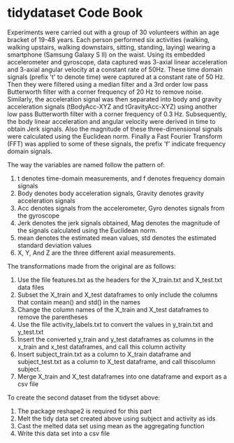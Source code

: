 tidydataset Code Book
=====================

Experiments were carried out with a group of 30 volunteers within an age bracket of 19-48 years. Each person performed six activities (walking, walking upstairs, walking downstairs, sitting, standing, laying) wearing a smartphone (Samsung Galaxy S II) on the waist. Using its embedded accelerometer and gyroscope, data captured was 3-axial linear acceleration and 3-axial angular velocity at a constant rate of 50Hz. These time domain signals (prefix 't' to denote time) were captured at a constant rate of 50 Hz. Then they were filtered using a median filter and a 3rd order low pass Butterworth filter with a corner frequency of 20 Hz to remove noise. Similarly, the acceleration signal was then separated into body and gravity acceleration signals (tBodyAcc-XYZ and tGravityAcc-XYZ) using another low pass Butterworth filter with a corner frequency of 0.3 Hz. Subsequently, the body linear acceleration and angular velocity were derived in time to obtain Jerk signals. Also the magnitude of these three-dimensional signals were calculated using the Euclidean norm. Finally a Fast Fourier Transform (FFT) was applied to some of these signals, the prefix 'f' indicate frequency domain signals.

The way the variables are named follow the pattern of:
1. t denotes time-domain measurements, and f denotes frequency domain signals
2. Body denotes body acceleration signals, Gravity denotes gravity acceleration signals
3. Acc denotes signals from the accelerometer, Gyro denotes signals from the gyroscope
4. Jerk denotes the jerk signals obtained, Mag denotes the magnitude of the signals calculated using the Euclidean norm.
5. mean denotes the estimated mean values, std denotes the estimated standard deviation values
6. X, Y, And Z are the three different axial measurements.

The transformations made from the original are as follows:
1. Use the file features.txt as the headers for the X_train.txt and X_test.txt data files
2. Subset the X_train and X_test dataframes to only include the columns that contain mean() and std() in the names
3. Change the column names of the X_train and X_test dataframes to remove the parentheses
4. Use the file activity_labels.txt to convert the values in y_train.txt and y_test.txt
5. Insert the converted y_train and y_test dataframes as columns in the x_train and x_test dataframes, and call this column activity
6. Insert subject_train.txt as a column to X_train dataframe and subject_test.txt as a column to X_test dataframe, and call thiscolumn subject.
7. Merge X_train and X_test dataframes into one dataframe and export as a csv file

To create the second dataset from the tidyset above:
1. The package reshape2 is required for this part
2. Melt the tidy data set created above using subject and activity as ids
3. Cast the melted data set using mean as the aggregating function
4. Write this data set into a csv file



